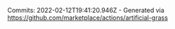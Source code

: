 Commits: 2022-02-12T19:41:20.946Z - Generated via https://github.com/marketplace/actions/artificial-grass
<br>
